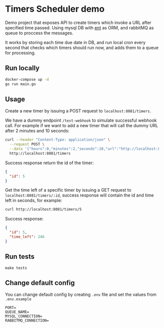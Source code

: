 # Timers Scheduler demo
Demo project that exposes API to create timers which invoke a URL after specified time passed.
Using mysql DB with [ent](https://entgo.io/) as ORM, and rabbitMQ as queue to proccess the messages.

It works by storing each time due date in DB, and run local cron every second that
checks which timers should run now, and adds them to a queue for processing.


## Run locally
```bash
docker-compose up -d
go run main.go
```

## Usage
Create a new timer by issuing a POST request to `localhost:8081/timers`.

We have a dummy endpoint `/test-webhook` to simulate successful webhook call.
For example if we want to add a new timer that will call the dummy URL after 2 minutes and 10 seconds:

```bash
curl --header "Content-Type: application/json" \
  --request POST \
  --data '{"hours":0,"minutes":2,"seconds":10,"url":"http://localhost:8081/test-webhook"}' \
  http://localhost:8081/timers
```
Success response return the id of the timer:
```JSON
{
  "id": 5
}
```

Get the time left of a specific timer by issuing a GET request to `localhost:8081/timers/:id`, success response will 
contain the id and time left in seconds, for example:
```bash
curl http://localhost:8081/timers/5
```
Success response:
```JSON
{
  "id": 5,
  "time_left": 246
}
```

## Run tests
`make tests`

## Change default config
You can change default config by creating `.env` file
and set the values from `.env.example`
```text
PORT=
QUEUE_NAME=
MYSQL_CONNECTION=
RABBITMQ_CONNECTION=
```